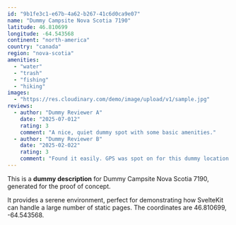 ```yaml
---
id: "9b1fe3c1-e67b-4a62-b267-41c6d0ca9e07"
name: "Dummy Campsite Nova Scotia 7190"
latitude: 46.810699
longitude: -64.543568
continent: "north-america"
country: "canada"
region: "nova-scotia"
amenities:
  - "water"
  - "trash"
  - "fishing"
  - "hiking"
images:
  - "https://res.cloudinary.com/demo/image/upload/v1/sample.jpg"
reviews:
  - author: "Dummy Reviewer A"
    date: "2025-07-012"
    rating: 3
    comment: "A nice, quiet dummy spot with some basic amenities."
  - author: "Dummy Reviewer B"
    date: "2025-02-022"
    rating: 3
    comment: "Found it easily. GPS was spot on for this dummy location."
---
```


This is a **dummy description** for Dummy Campsite Nova Scotia 7190, generated for the proof of concept.

It provides a serene environment, perfect for demonstrating how SvelteKit can handle a large number of static pages. The coordinates are 46.810699, -64.543568.
